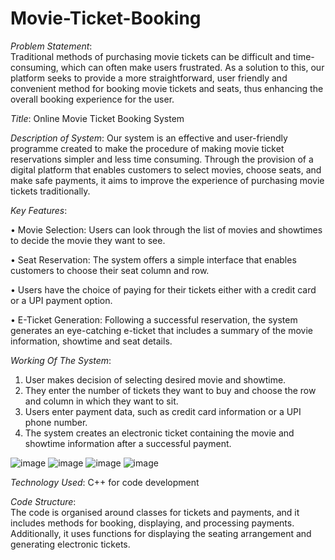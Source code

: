 # Movie-Ticket-Booking
*Problem Statement*:  
Traditional methods of purchasing movie tickets can be difficult and time-consuming, which can often make users frustrated. As a solution to this, our platform seeks to provide a more straightforward, user friendly and convenient method for booking movie tickets and seats, thus enhancing the overall booking experience for the user.

*Title*: Online Movie Ticket Booking System

*Description of System*: 
Our system is an effective and user-friendly programme created to make the procedure of making movie ticket reservations simpler and less time consuming. Through the provision of a digital platform that enables customers to select movies, choose seats, and make safe payments, it aims to improve the experience of purchasing movie tickets traditionally.

*Key Features*:

•	Movie Selection: Users can look through the list of movies and showtimes to decide the movie they want to see.

•	Seat Reservation: The system offers a simple interface that enables customers to choose their seat column and row.

•	Users have the choice of paying for their tickets either with a credit card or a UPI payment option.

•	E-Ticket Generation: Following a successful reservation, the system generates an eye-catching e-ticket that includes a summary of the movie information, showtime and seat details.

*Working Of The System*:
1.	User makes decision of selecting desired movie and showtime.
2.	They enter the number of tickets they want to buy and choose the row and column in which they want to sit.
3.	Users enter payment data, such as credit card information or a UPI phone number.
4.	The system creates an electronic ticket containing the movie and showtime information after a successful payment.

![image](https://github.com/c0upsattaca/Movie-Ticket-Booking/assets/143819592/e619a4cc-4b0c-4ac9-80c7-302209962597)
![image](https://github.com/c0upsattaca/Movie-Ticket-Booking/assets/143819592/02042fa2-9988-4717-9c0b-a3f37ca520ab)
![image](https://github.com/c0upsattaca/Movie-Ticket-Booking/assets/143819592/90c52092-ac94-4492-8cf0-41c361d383f2)
![image](https://github.com/c0upsattaca/Movie-Ticket-Booking/assets/143819592/ea8e2256-37c6-4196-bbf1-1011862bbf64)

*Technology Used*:  C++ for code development

*Code Structure*:   
The code is organised around classes for tickets and payments, and it includes methods for booking, displaying, and processing payments. Additionally, it uses functions for displaying the seating arrangement and generating electronic tickets.

